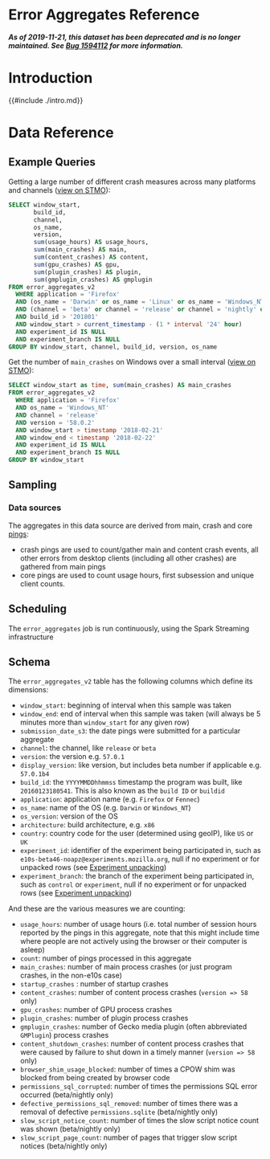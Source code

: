 # Error Aggregates Reference

 ***As of 2019-11-21, this dataset has been deprecated and is no longer maintained. See [Bug 1594112](https://bugzilla.mozilla.org/show_bug.cgi?id=1594112) for more information.***

<!-- toc -->

# Introduction

{{#include ./intro.md}}

# Data Reference

## Example Queries

Getting a large number of different crash measures across many platforms and channels
([view on STMO](https://sql.telemetry.mozilla.org/queries/4769/source)):

```sql
SELECT window_start,
       build_id,
       channel,
       os_name,
       version,
       sum(usage_hours) AS usage_hours,
       sum(main_crashes) AS main,
       sum(content_crashes) AS content,
       sum(gpu_crashes) AS gpu,
       sum(plugin_crashes) AS plugin,
       sum(gmplugin_crashes) AS gmplugin
FROM error_aggregates_v2
  WHERE application = 'Firefox'
  AND (os_name = 'Darwin' or os_name = 'Linux' or os_name = 'Windows_NT')
  AND (channel = 'beta' or channel = 'release' or channel = 'nightly' or channel = 'esr')
  AND build_id > '201801'
  AND window_start > current_timestamp - (1 * interval '24' hour)
  AND experiment_id IS NULL
  AND experiment_branch IS NULL
GROUP BY window_start, channel, build_id, version, os_name
```


Get the number of `main_crashes` on Windows over a small interval
([view on STMO](https://sql.telemetry.mozilla.org/queries/51677)):

```sql
SELECT window_start as time, sum(main_crashes) AS main_crashes
FROM error_aggregates_v2
  WHERE application = 'Firefox'
  AND os_name = 'Windows_NT'
  AND channel = 'release'
  AND version = '58.0.2'
  AND window_start > timestamp '2018-02-21'
  AND window_end < timestamp '2018-02-22'
  AND experiment_id IS NULL
  AND experiment_branch IS NULL
GROUP BY window_start
```

## Sampling

### Data sources

The aggregates in this data source are derived from main, crash and core [pings](../../pings.md):
* crash pings are used to count/gather main and content crash events, all other errors from desktop clients (including all other crashes) are gathered from main pings
* core pings are used to count usage hours, first subsession and unique client counts.

## Scheduling

The `error_aggregates` job is run continuously, using the Spark Streaming infrastructure

## Schema

The `error_aggregates_v2` table has the following columns which define its dimensions:

* `window_start`: beginning of interval when this sample was taken
* `window_end`: end of interval when this sample was taken (will always be 5 minutes more
  than `window_start` for any given row)
* `submission_date_s3`: the date pings were submitted for a particular aggregate
* `channel`: the channel, like `release` or `beta`
* `version`: the version e.g. `57.0.1`
* `display_version`: like version, but includes beta number if applicable e.g. `57.0.1b4`
* `build_id`: the `YYYYMMDDhhmmss` timestamp the program was built, like `20160123180541`. This is also known as the `build ID` or `buildid`
* `application`: application name (e.g. `Firefox` or `Fennec`)
* `os_name`: name of the OS (e.g. `Darwin` or `Windows_NT`)
* `os_version`: version of the OS
* `architecture`: build architecture, e.g. `x86`
* `country`: country code for the user (determined using geoIP), like `US` or `UK`
* `experiment_id`: identifier of the experiment being participated in, such as `e10s-beta46-noapz@experiments.mozilla.org`, null if no experiment or for unpacked rows (see [Experiment unpacking](#experiment-unpacking))
* `experiment_branch`: the branch of the experiment being participated in, such as `control` or `experiment`, null if no experiment or for unpacked rows (see [Experiment unpacking](#experiment-unpacking))

And these are the various measures we are counting:

* `usage_hours`: number of usage hours (i.e. total number of session hours reported by the pings in this aggregate, note that this might include time where
  people are not actively using the browser or their computer is asleep)
* `count`: number of pings processed in this aggregate
* `main_crashes`: number of main process crashes (or just program crashes, in the non-e10s case)
* `startup_crashes` : number of startup crashes
* `content_crashes`: number of content process crashes (`version => 58` only)
* `gpu_crashes`: number of GPU process crashes
* `plugin_crashes`: number of plugin process crashes
* `gmplugin_crashes`: number of Gecko media plugin (often abbreviated `GMPlugin`) process crashes
* `content_shutdown_crashes`: number of content process crashes that were caused by failure to shut down in a timely manner (`version => 58` only) 
* `browser_shim_usage_blocked`: number of times a CPOW shim was blocked from being created by browser code
* `permissions_sql_corrupted`: number of times the permissions SQL error occurred (beta/nightly only)
* `defective_permissions_sql_removed`: number of times there was a removal of defective `permissions.sqlite` (beta/nightly only)
* `slow_script_notice_count`: number of times the slow script notice count was shown (beta/nightly only)
* `slow_script_page_count`: number of pages that trigger slow script notices (beta/nightly only)
